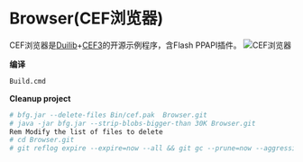 # Browser(CEF浏览器)
  CEF浏览器是[Duilib](https://github.com/sanwer/DuiLib)+[CEF3](https://github.com/sanwer/libcef)的开源示例程序，含Flash PPAPI插件。
  ![CEF浏览器](https://github.com/sanwer/Browser/blob/master/Demo.png)

**编译**
```sh
Build.cmd
```

**Cleanup project**
```sh
# bfg.jar --delete-files Bin/cef.pak  Browser.git
# java -jar bfg.jar --strip-blobs-bigger-than 30K Browser.git
Rem Modify the list of files to delete
# cd Browser.git
# git reflog expire --expire=now --all && git gc --prune=now --aggressive

```

